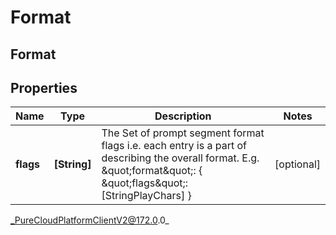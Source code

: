 # Format

## Format

## Properties

|Name | Type | Description | Notes|
|------------ | ------------- | ------------- | -------------|
| **flags** | **[String]** | The Set of prompt segment format flags i.e. each entry is a part of describing the overall format. E.g. \&quot;format\&quot;: { \&quot;flags\&quot;: [StringPlayChars] } | [optional] |



_PureCloudPlatformClientV2@172.0.0_
